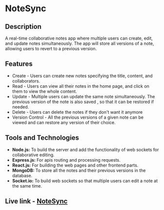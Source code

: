 # NoteSync
## Description
A real-time collaborative notes app where multiple users can create, edit, and update notes simultaneously. The app will store all versions of a note, allowing users to revert to a previous version.
## Features
- Create - Users can create new notes specifying the title, content, and collaborators.
- Read - Users can view all their notes in the home page, and click on them to view the whole content.
- Update - Multiple users can update the same note simultaneously. The previous version of the note is also saved , so that it can be restored if needed.
- Delete - Users can delete the notes if they don't want it anymore
- Version Control - All the previous versions of a given note can be viewed and can restore any version of their choice.
## Tools and Technologies 
- **Node.js:** To build the server and add the functionality of web sockets for collaborative editing. 
- **Express.js:** For apis routing and processing requests.
- **React.js:** For building the web pages and other frontend parts.
- **MongoDB:** To store all the notes and their previous versions in the database.
- **Socket.io:** To build web sockets so that multiple users can edit a note at the same time.

## Live link - [NoteSync](https://notesync-24it.onrender.com)
